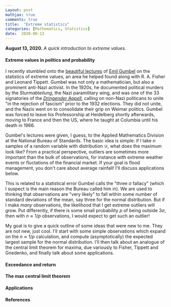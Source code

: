 ```yaml
---
Layout: post
mathjax: true
comments: true
title:  "Extreme statistics"
categories: [Mathematics, Statistics]
date:  2020-08-13
---
```


**August 13, 2020.** *A quick introduction to extreme values.*

#### Extreme values in politics and probability

I recently stumbled onto the
[beautiful lectures](https://ntrl.ntis.gov/NTRL/dashboard/searchResults/titleDetail/PB175818.xhtml)
of [Emil Gumbel](https://en.wikipedia.org/wiki/Emil_Julius_Gumbel) on
the statistics of extreme values, an area he helped
found along with R. A. Fisher and Leonard Tippett.
Gumbel was not only a mathematician, but also a prominent anti-Nazi
activist. In the 1920s, he documented political murders by the
*Sturmabteilung*, the Nazi paramilitary wing, and was one of the 33
signatories of the
[*Dringender Appell*](https://en.wikipedia.org/wiki/Urgent_Call_for_Unity),
calling on non-Nazi politicans to unite "in the rejection of fascism"
prior to the 1932 elections.
They did not unite, and the Nazis went on to consolidate their grip
on Weimar politics.
Gumbel was forced to leave his Professorship at Heidelberg shortly
afterwards, moving to France and then the US, where he taught at
Columbia until his death in 1966.

Gumbel's lectures were given, I guess, to the Applied
Mathematics Division at the National Bureau of Standards.
The basic idea is simple: if I take $n$
samples of a random variable with distribution $\mathcal{D}$, what
does the maximum look like?
From a practical perspective, outliers are sometimes more important
than the bulk of observations, for instance with extreme weather
events or fluctations of the financial market.
If your goal is flood management, you don't care about average
rainfall!
I'll discuss applications below.

This is related to a statistical error Gumbel calls the
"three $\sigma$ fallacy" (which I suspect is the main reason the
Bureau called him in).
We are used to thinking that observations are "very likely" to fall
within some number of standard deviations of the mean, say three for the normal distribution.
But if I make *many* observations, the likelihood that I get extreme
outliers will grow.
Put differently, if there is some small probability $p$ of being
outside $3\sigma$, then with $n \approx 1/p$ observations, I would
expect to get such an outlier!

My goal is to give a quick outline of some ideas that were new to
me. They are not new, just cool.
I'll start with some simple observations which expand on the $n
\approx 1/p$ calculation, and compute (asymptotically) the expected
largest sample for the normal distribution.
I'll then talk about an analogue of the central limit theorem for
maxima, due variously to Fisher, Tippett and Gnedenko, and finally
talk about some applications.

#### Exceedance and return

#### The max central limit theorem

#### Applications

#### References

